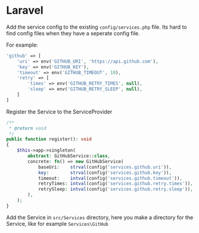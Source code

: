 # Laravel

Add the service config to the existing `config/services.php` file. Its hard to find config files when they have a seperate config file.

For example:
```php
'github' => [
    'uri' => env('GITHUB_URI', 'https://api.github.com'),
    'key' => env('GITHUB_KEY'),
    'timeout' => env('GITHUB_TIMEOUT', 10),
    'retry' => [
        'times' => env('GITHUB_RETRY_TIMES', null),
        'sleep' => env('GITHUB_RETRY_SLEEP', null),
    ]
]
```

Register the Service to the ServiceProvider

```php
/**
 * @return void
 */
public function register(): void
{
    $this->app->singleton(
        abstract: GitHubService::class,
        concrete: fn() => new GitHubService(
            baseUri:    strval(config('services.github.uri')),
            key:        strval(config('services.github.key')),
            timeout:    intval(config('services.github.timeout')),
            retryTimes: intval(config('services.github.retry.times')),
            retrySleep: intval(config('services.github.retry.sleep')),
        ),
    );
}
```

Add the Service in `src/Services` directory, here you make a directory for the Service, like for example `Services\GitHub`
